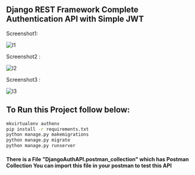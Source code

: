 ## Django REST Framework Complete Authentication API with Simple JWT

Screenshot1:

![l1](https://github.com/sarthak37/Django-backend/assets/52873771/9d2cd51f-e415-42d4-a781-130a8a942375)

Screenshot2 :

![l2](https://github.com/sarthak37/Django-backend/assets/52873771/32ed8a09-b068-404a-94c0-39938c53c797)

Screenshot3 :

![l3](https://github.com/sarthak37/Django-backend/assets/52873771/24f41031-af39-49de-b1f1-3ec43155c6eb)


## To Run this Project follow below:

```bash
mkvirtualenv authenv
pip install -r requirements.txt
python manage.py makemigrations
python manage.py migrate
python manage.py runserver
```

#### There is a File "DjangoAuthAPI.postman_collection" which has Postman Collection You can import this file in your postman to test this API

